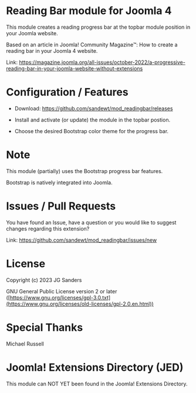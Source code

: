 # Reading Bar module for Joomla 4

This module creates a reading progress bar at the topbar module position in your Joomla website.

Based on an article in Joomla! Community Magazine™: How to create a reading bar in your Joomla 4 website.

Link: https://magazine.joomla.org/all-issues/october-2022/a-progressive-reading-bar-in-your-joomla-website-without-extensions

# Configuration / Features
- Download: https://github.com/sandewt/mod_readingbar/releases

- Install and activate (or update) the module in the topbar postion.

- Choose the desired Bootstrap color theme for the progress bar.

# Note

This module (partially) uses the Bootstrap progress bar features.

Bootstrap is natively integrated into Joomla.

# Issues / Pull Requests

You have found an Issue, have a question or you would like to suggest changes regarding this extension?

Link: https://github.com/sandewt/mod_readingbar/issues/new

# License

Copyright (c) 2023 JG Sanders

GNU General Public License version 2 or later ([https://www.gnu.org/licenses/gpl-3.0.txt](https://www.gnu.org/licenses/old-licenses/gpl-2.0.en.html))

# Special Thanks

Michael Russell

# Joomla! Extensions Directory (JED)

This module can NOT YET been found in the Joomla! Extensions Directory.
